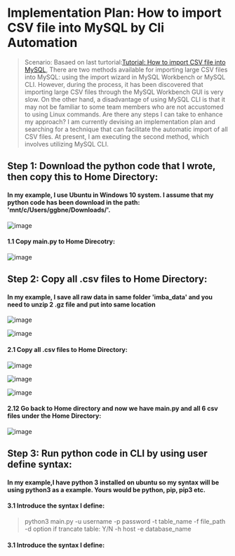 # Implementation Plan: How to import CSV file into MySQL by Cli Automation 

> Scenario: Basaed on last turtorial:[Tutorial: How to import CSV file into MySQL](https://github.com/xzhao5/awsGlue-to-MySQL-tutorial/blob/29850ac9cd86ae7feee4362aef67ee36f8958681/import_csv_tutorial.md), There are two methods available for importing large CSV files into MySQL: using the import wizard in MySQL Workbench or MySQL CLI. However, during the process, it has been discovered that importing large CSV files through the MySQL Workbench GUI is very slow. On the other hand, a disadvantage of using MySQL CLI is that it may not be familiar to some team members who are not accustomed to using Linux commands.
> Are there any steps I can take to enhance my approach? I am currently devising an implementation plan and searching for a technique that can facilitate the automatic import of all CSV files. At present, I am executing the second method, which involves utilizing MySQL CLI.

## Step 1: Download the python code that I wrote, then copy this to Home Directory:  
#### In my example, I use Ubuntu in Windows 10 system. I assume that my python code has been download in the path: 'mnt/c/Users/ggbne/Downloads/'.

![image](https://user-images.githubusercontent.com/7371969/227112438-fbfa38d0-6969-44c6-983f-a095c48c2d2b.png)

#### 1.1 Copy main.py to Home Direcotry: 

![image](https://user-images.githubusercontent.com/7371969/227112655-f2ed9afa-d4d5-4c75-87f6-44d0958a6286.png)

## Step 2: Copy all .csv files to Home Directory: 
#### In my example, I save all raw data in same folder 'imba_data' and you need to unzip 2 .gz file and put into same location

![image](https://user-images.githubusercontent.com/7371969/227112970-41a36558-0c36-4ed1-a6a7-5d429e7f211b.png)

![image](https://user-images.githubusercontent.com/7371969/227113711-48d00577-4583-4f73-89ec-64341149d9c8.png)

#### 2.1 Copy all .csv files to Home Directory:

![image](https://user-images.githubusercontent.com/7371969/227114050-e82d20a4-5fff-49fe-b1c6-206885295e29.png)

![image](https://user-images.githubusercontent.com/7371969/227114108-142c52b8-d59e-404d-9f40-00290a70b3bc.png)

![image](https://user-images.githubusercontent.com/7371969/227114356-6dc649d8-ddea-4b86-a1c7-c7f8dfde4bde.png)

#### 2.12 Go back to Home directory and now we have main.py and all 6 csv files under the Home Directory:

![image](https://user-images.githubusercontent.com/7371969/227114547-91fa532c-b36a-4b96-bf72-17a5ea449a83.png)

## Step 3: Run python code in CLI by using user define syntax:
#### In my example,I have python 3 installed on ubuntu so my syntax will be using python3 as a example. Yours would be python, pip, pip3 etc.

#### 3.1 Introduce the syntax I define: 

> python3 main.py -u username -p password -t table_name -f file_path -d option if trancate table: Y/N -h host -e database_name

#### 3.1 Introduce the syntax I define: 

